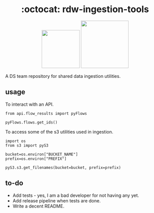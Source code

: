 <h1 align="center">
  :octocat: rdw-ingestion-tools
</h1>

<div align="center">
  <p>
    <img src="https://github.com/praekeltfoundation/rdw-ingestion-tools/workflows/lint/badge.svg" width="120" />
    <img src="https://github.com/praekeltfoundation/rdw-ingestion-tools/workflows/release/badge.svg" width="150" />
  </p>
</div>

A DS team repository for shared data ingestion utilities. 

## usage

To interact with an API.

```
from api.flow_results import pyFlows

pyFlows.flows.get_ids()
```

To access some of the s3 utilities used in ingestion. 

```
import os
from s3 import pyS3

bucket=os.environ["BUCKET_NAME"]
prefix=os.environ["PREFIX"]

pyS3.s3.get_filenames(bucket=bucket, prefix=prefix)
```

## to-do

- Add tests - yes, I am a bad developer for not having any yet.
- Add release pipeline when tests are done.
- Write a decent README. 
